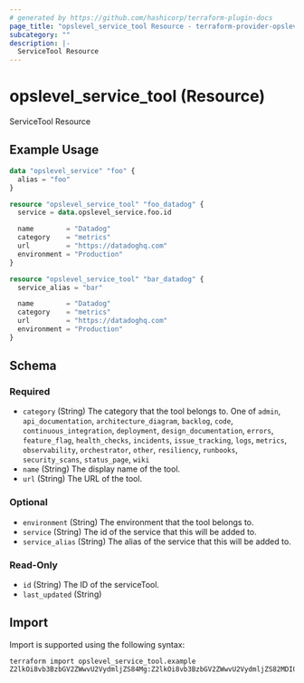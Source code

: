 ```yaml
---
# generated by https://github.com/hashicorp/terraform-plugin-docs
page_title: "opslevel_service_tool Resource - terraform-provider-opslevel"
subcategory: ""
description: |-
  ServiceTool Resource
---
```


# opslevel_service_tool (Resource)

ServiceTool Resource

## Example Usage

```terraform
data "opslevel_service" "foo" {
  alias = "foo"
}

resource "opslevel_service_tool" "foo_datadog" {
  service = data.opslevel_service.foo.id

  name        = "Datadog"
  category    = "metrics"
  url         = "https://datadoghq.com"
  environment = "Production"
}

resource "opslevel_service_tool" "bar_datadog" {
  service_alias = "bar"

  name        = "Datadog"
  category    = "metrics"
  url         = "https://datadoghq.com"
  environment = "Production"
}
```

<!-- schema generated by tfplugindocs -->
## Schema

### Required

- `category` (String) The category that the tool belongs to. One of `admin`, `api_documentation`, `architecture_diagram`, `backlog`, `code`, `continuous_integration`, `deployment`, `design_documentation`, `errors`, `feature_flag`, `health_checks`, `incidents`, `issue_tracking`, `logs`, `metrics`, `observability`, `orchestrator`, `other`, `resiliency`, `runbooks`, `security_scans`, `status_page`, `wiki`
- `name` (String) The display name of the tool.
- `url` (String) The URL of the tool.

### Optional

- `environment` (String) The environment that the tool belongs to.
- `service` (String) The id of the service that this will be added to.
- `service_alias` (String) The alias of the service that this will be added to.

### Read-Only

- `id` (String) The ID of the serviceTool.
- `last_updated` (String)

## Import

Import is supported using the following syntax:

```shell
terraform import opslevel_service_tool.example Z2lkOi8vb3BzbGV2ZWwvU2VydmljZS84Mg:Z2lkOi8vb3BzbGV2ZWwvU2VydmljZS82MDI0
```
